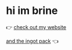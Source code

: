 # hi im brine
👉 [check out my website](https://averagebrine.github.io)

[and the ingot pack](https://github.com/WaspVentMan/Ingot-Pack) 👈
